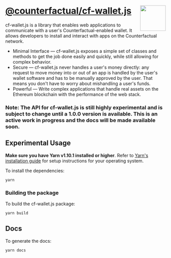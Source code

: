 # [@counterfactual/cf-wallet.js](https://github.com/counterfactual/monorepo/tree/master/packages/cf-wallet.js) <img align="right" src="../../logo.svg" height="80px" />

cf-wallet.js is a library that enables web applications to communicate with a user's Counterfactual-enabled wallet. It allows developers to install and interact with apps on the Counterfactual network.

- Minimal Interface — cf-wallet.js exposes a simple set of classes and methods to get the job done easily and quickly, while still allowing for complex behavior.
- Secure — cf-wallet.js never handles a user's money directly: any request to move money into or out of an app is handled by the user's wallet software and has to be manually approved by the user. That means you don't have to worry about mishandling a user's funds.
- Powerful — Write complex applications that handle real assets on the Ethereum blockchain with the performance of the web stack.

### **Note: The API for cf-wallet.js is still highly experimental and is subject to change until a 1.0.0 version is available. This is an active work in progress and the docs will be made available soon.**

## Experimental Usage

**Make sure you have Yarn v1.10.1 installed or higher**. Refer to [Yarn's installation guide](https://yarnpkg.com/lang/en/docs/install/) for setup instructions for your operating system.

To install the dependencies:

```shell
yarn
```

### Building the package

To build the cf-wallet.js package:

```shell
yarn build 
```

## Docs

To generate the docs:

```shell
yarn docs 
```